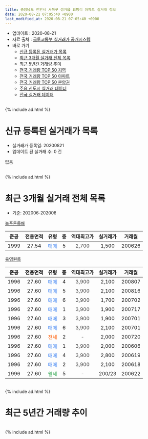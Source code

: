 ```yaml
---
title: 충청남도 천안시 서북구 성거읍 요방리 아파트 실거래 정보
date: 2020-08-21 07:05:40 +0900
last_modified_at: 2020-08-21 07:05:40 +0900
---
```


* 업데이트 : 2020-08-21
* 자료 출처 : [국토교통부 실거래가 공개시스템](http://rt.molit.go.kr)
* 바로 가기
    * [신규 등록된 실거래가 목록](#신규-등록된-실거래가-목록)
    * [최근 3개월 실거래 전체 목록](#최근-3개월-실거래-전체-목록)
    * [최근 5년간 거래량 추이](#최근-5년간-거래량-추이)
    * [전국 거래량 TOP 50 지역](https://inasie.github.io/apt-trade-info/최근-3개월-전국에서-가장-거래가-많이-발생한-지역)
    * [전국 거래량 TOP 50 아파트](https://inasie.github.io/apt-trade-info/최근-3개월-전국에서-가장-거래가-많이-발생한-아파트)
    * [전국 거래량 TOP 50 분양권](https://inasie.github.io/apt-trade-info/최근-3개월-전국에서-가장-거래가-많이-발생한-분양권)
    * [주요 신도시 실거래 데이터](https://inasie.github.io/apt-trade-info/주요-신도시)
    * [전국 실거래 데이터](https://inasie.github.io/apt-trade-info/전국)
<br>
{% include ad.html %}
<br>

# 신규 등록된 실거래가 목록
* 실거래가 등록일: 20200821
* 업데이트 된 실거래 수: 0 건

없음

<br>
{% include ad.html %}
<br>

# 최근 3개월 실거래 전체 목록
* 기준: 202006-202008


[늘푸른동해](https://search.naver.com/search.naver?query=%EC%B6%A9%EC%B2%AD%EB%82%A8%EB%8F%84+%EC%B2%9C%EC%95%88%EC%8B%9C+%EC%84%9C%EB%B6%81%EA%B5%AC+%EC%84%B1%EA%B1%B0%EC%9D%8D+%EC%9A%94%EB%B0%A9%EB%A6%AC+%EB%8A%98%ED%91%B8%EB%A5%B8%EB%8F%99%ED%95%B4)

|준공|전용면적|유형|층|역대최고가|실거래가|거래월|
|:---:|:---:|:---:|:---:|:---:|:---:|:---:|
|1999|27.54|<span style="color:#4285f3">매매</span>|5|<span style="color:#444444">2,700</span>|1,500|200626|

[육영원룸](https://search.naver.com/search.naver?query=%EC%B6%A9%EC%B2%AD%EB%82%A8%EB%8F%84+%EC%B2%9C%EC%95%88%EC%8B%9C+%EC%84%9C%EB%B6%81%EA%B5%AC+%EC%84%B1%EA%B1%B0%EC%9D%8D+%EC%9A%94%EB%B0%A9%EB%A6%AC+%EC%9C%A1%EC%98%81%EC%9B%90%EB%A3%B8)

|준공|전용면적|유형|층|역대최고가|실거래가|거래월|
|:---:|:---:|:---:|:---:|:---:|:---:|:---:|
|1996|27.60|<span style="color:#4285f3">매매</span>|4|<span style="color:#444444">3,900</span>|2,100|200807|
|1996|27.60|<span style="color:#4285f3">매매</span>|5|<span style="color:#444444">3,900</span>|2,100|200816|
|1996|27.60|<span style="color:#4285f3">매매</span>|6|<span style="color:#444444">3,900</span>|1,700|200702|
|1996|27.60|<span style="color:#4285f3">매매</span>|1|<span style="color:#444444">3,900</span>|1,900|200717|
|1996|27.60|<span style="color:#4285f3">매매</span>|3|<span style="color:#444444">3,900</span>|1,900|200701|
|1996|27.60|<span style="color:#4285f3">매매</span>|6|<span style="color:#444444">3,900</span>|2,100|200701|
|1996|27.60|<span style="color:#ff5a00">전세</span>|2|<span style="color:#444444">-</span>|2,000|200720|
|1996|27.60|<span style="color:#4285f3">매매</span>|1|<span style="color:#444444">3,900</span>|2,000|200606|
|1996|27.60|<span style="color:#4285f3">매매</span>|4|<span style="color:#444444">3,900</span>|2,800|200619|
|1996|27.60|<span style="color:#4285f3">매매</span>|2|<span style="color:#444444">3,900</span>|2,100|200618|
|1996|27.60|<span style="color:#34a853">월세</span>|5|<span style="color:#444444">-</span>|200/23|200622|


<br>
{% include ad.html %}
<br>

# 최근 5년간 거래량 추이


<div style="width:100%;">
    <canvas id="deal_progress" height="200"></canvas>
</div>

<script>
new Chart(document.getElementById("deal_progress"), {
    type: 'line',
    data: {
        labels: ['201508','201509','201510','201511','201512','201601','201602','201603','201604','201605','201606','201607','201608','201609','201610','201611','201612','201701','201702','201703','201704','201705','201706','201707','201708','201709','201710','201711','201712','201801','201802','201803','201804','201805','201806','201807','201808','201809','201810','201811','201812','201901','201902','201903','201904','201905','201906','201907','201908','201909','201910','201911','201912','202001','202002','202003','202004','202005','202006','202007','202008'],
        datasets: [{
            label: '매매',
            pointRadius: 1,
            data: [5, 7, 3, 5, 6, 6, 3, 8, 2, 10, 1, 5, 8, 2, 10, 4, 7, 3, 7, 5, 5, 3, 3, 9, 7, 5, 3, 9, 5, 4, 1, 7, 1, 2, 3, 1, 3, 2, 3, 4, 5, 8, 1, 3, 5, 1, 4, 2, 1, 5, 6, 2, 6, 0, 6, 6, 7, 1, 4, 4, 2],
            borderColor: "rgba(255, 201, 14, 1)",
            backgroundColor: "rgba(255, 201, 14, 0.5)",
            fill: false,
            lineTension: 0
        },{
            label: '전월세',
            pointRadius: 1,
            data: [0, 2, 6, 1, 3, 1, 1, 4, 1, 1, 5, 2, 2, 2, 3, 3, 4, 1, 4, 3, 2, 3, 1, 1, 2, 4, 4, 1, 3, 1, 2, 2, 4, 4, 2, 0, 1, 1, 2, 0, 0, 0, 3, 1, 4, 3, 1, 2, 1, 2, 3, 2, 5, 1, 2, 5, 0, 2, 1, 1, 0],
            borderColor: "rgba(0, 141, 185, 1)",
            backgroundColor: "rgba(0, 141, 185, 0.5)",
            fill: false,
            lineTension: 0
        }
        ]
    },
    options: {
        responsive: true,
        title: {
            display: false
        },
        tooltips: {
            mode: 'index',
            intersect: false
        },
        hover: {
            mode: 'nearest',
            intersect: true
        },
        scales: {
            xAxes: [{
                display: true,
                scaleLabel: {
                    display: true,
                    labelString: '년/월'
                }
            }],
            yAxes: [{
                display: true,
                ticks: {
                    suggestedMin: 0,
                },
                scaleLabel: {
                    display: true,
                    labelString: '실거래 수'
                }
            }]
        }
    }
});

</script>


<br>
{% include ad.html %}
<br>

